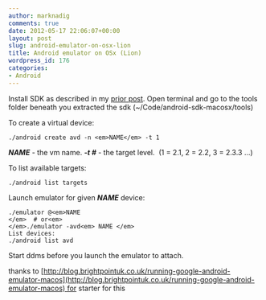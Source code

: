 ```yaml
---
author: marknadig
comments: true
date: 2012-05-17 22:06:07+00:00
layout: post
slug: android-emulator-on-osx-lion
title: Android emulator on OSx (Lion)
wordpress_id: 176
categories:
- Android
---
```


Install SDK as described in my [prior post](http://blog.nadigs.net/mark/2012/05/05/grabbing-an-android-screenshot/). Open terminal and go to the tools folder beneath you extracted the sdk (~/Code/android-sdk-macosx/tools)

To create a virtual device:

    
    ./android create avd -n <em>NAME</em> -t 1


**_NAME_** - the vm name.
**_-t #_** - the target level.  (1 = 2.1, 2 = 2.2, 3 = 2.3.3 ...)

To list available targets:

    
    ./android list targets


Launch emulator for given **_NAME_** device:

    
    ./emulator @<em>NAME
    </em>  # or<em> 
    </em>./emulator -avd<em> NAME </em>
    List devices:
    ./android list avd


Start ddms before you launch the emulator to attach.


thanks to [http://blog.brightpointuk.co.uk/running-google-android-emulator-macos](http://blog.brightpointuk.co.uk/running-google-android-emulator-macos) for starter for this
